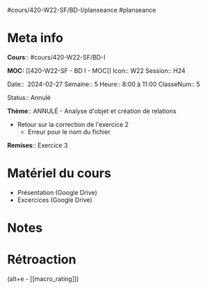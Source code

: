 #cours/420-W22-SF/BD-I/planseance #planseance
# Meta info
**Cours**::  #cours/420-W22-SF/BD-I

**MOC:** [[420-W22-SF - BD I - MOC]]
Icon::  <span class="chip cours-1">W22</span>
Session:: H24

Date::  2024-02-27
Semaine:: 5
Heure:: 8:00 à 11:00
ClasseNum:: 5

Status:: <span class="chip canceled">Annulé</span>

**Thème**:: ANNULÉ - Analyse d'objet et création de relations
* Retour sur la correction de l'exercice 2
	* Erreur pour le nom du fichier


**Remises**:: Exercice 3

# Matériel du cours
* Présentation (Google Drive)
* Excercices (Google Drive)

# Notes

# Rétroaction
(alt+e - [[macro_rating]])